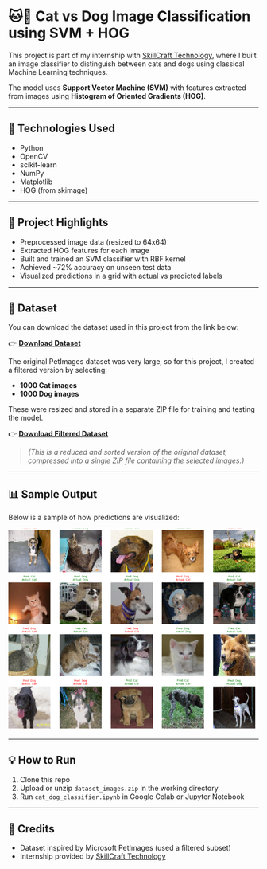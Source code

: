# 🐱🐶 Cat vs Dog Image Classification using SVM + HOG

This project is part of my internship with [SkillCraft Technology](https://www.linkedin.com/company/skillcraft-technology/), where I built an image classifier to distinguish between cats and dogs using classical Machine Learning techniques.

The model uses **Support Vector Machine (SVM)** with features extracted from images using **Histogram of Oriented Gradients (HOG)**.

---

## 🔧 Technologies Used

- Python
- OpenCV
- scikit-learn
- NumPy
- Matplotlib
- HOG (from skimage)

---

## 🧠 Project Highlights

- Preprocessed image data (resized to 64x64)
- Extracted HOG features for each image
- Built and trained an SVM classifier with RBF kernel
- Achieved ~72% accuracy on unseen test data
- Visualized predictions in a grid with actual vs predicted labels

---

## 📁 Dataset

You can download the dataset used in this project from the link below:

👉 **[Download Dataset](https://www.kaggle.com/datasets/shaunthesheep/microsoft-catsvsdogs-dataset)**



The original PetImages dataset was very large, so for this project, I created a filtered version by selecting:

- **1000 Cat images**
- **1000 Dog images**

These were resized and stored in a separate ZIP file for training and testing the model.

👉 **[Download Filtered Dataset](https://drive.google.com/file/d/1dka24GNfx-S-kmUcAFfnn3CmYUNc6yh5/view?usp=sharing)**

> _(This is a reduced and sorted version of the original dataset, compressed into a single ZIP file containing the selected images.)_


---

## 📊 Sample Output

Below is a sample of how predictions are visualized:

![Sample Prediction Grid](sample_output.png)

---

## 💡 How to Run

1. Clone this repo
2. Upload or unzip `dataset_images.zip` in the working directory
3. Run `cat_dog_classifier.ipynb` in Google Colab or Jupyter Notebook

---

## 🙌 Credits

- Dataset inspired by Microsoft PetImages (used a filtered subset)
- Internship provided by [SkillCraft Technology](https://www.linkedin.com/company/skillcraft-technology/)
